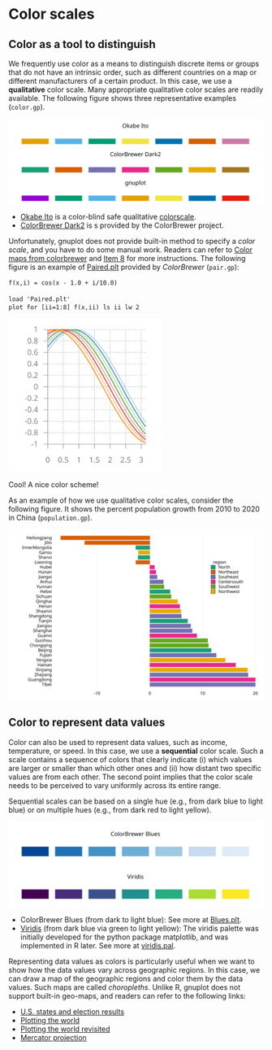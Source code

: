 # Color scales

## Color as a tool to distinguish
We frequently use color as a means to distinguish discrete items or groups that do not have an intrinsic order, such as different countries on a map or different manufacturers of a certain product. In this case, we use a **qualitative** color scale. Many appropriate qualitative color scales are readily available. The following figure shows three representative examples (`color.gp`). 

<img src="img/color.svg">

- [Okabe Ito](https://jfly.uni-koeln.de/color/) is a color-blind safe qualitative [colorscale](https://mikemol.github.io/technique/colorblind/2018/02/11/color-safe-palette.html).
- [ColorBrewer Dark2](https://colorbrewer2.org/#type=qualitative&scheme=Dark2&n=7) is s provided by the ColorBrewer project.

Unfortunately, gnuplot does not provide built-in method to specify a *color scale*, and you have to do some manual work. Readers can refer to [Color maps from colorbrewer](http://www.gnuplotting.org/color-maps-from-colorbrewer/) and [Item 8](../cook/1_30.md#8-how-to-specify-color-schemes) for more instructions. The following figure is an example of [Paired.plt](https://github.com/aschn/gnuplot-colorbrewer/blob/master/qualitative/Paired.plt) provided by *ColorBrewer* (`pair.gp`):

```
f(x,i) = cos(x - 1.0 + i/10.0)

load 'Paired.plt'
plot for [ii=1:8] f(x,ii) ls ii lw 2
```
<img src="img/pair.svg" width="60%">

Cool! A nice color scheme! 

As an example of how we use qualitative color scales, consider the following figure. It shows the percent population growth from 2010 to 2020 in China (`population.gp`).

<img src="img/population.svg">

## Color to represent data values

Color can also be used to represent data values, such as income, temperature, or speed. In this case, we use a **sequential** color scale. Such a scale contains a sequence of colors that clearly indicate (i) which values are larger or smaller than which other ones and (ii) how distant two specific values are from each other. The second point implies that the color scale needs to be perceived to vary uniformly across its entire range.

Sequential scales can be based on a single hue (e.g., from dark blue to light blue) or on multiple hues (e.g., from dark red to light yellow).

<img src="img/seq_color.svg">


- ColorBrewer Blues (from dark to light blue): See more at [Blues.plt](https://github.com/aschn/gnuplot-colorbrewer/blob/master/sequential/Blues.plt).
- [Viridis](https://cran.r-project.org/web/packages/viridis/vignettes/intro-to-viridis.html) (from dark blue via green to light yellow): The viridis palette was initially developed for the python package matplotlib, and was implemented in R later. See more at [viridis.pal](https://github.com/Gnuplotting/gnuplot-palettes/blob/master/viridis.pal).

Representing data values as colors is particularly useful when we want to show how the data values vary across geographic regions. In this case, we can draw a map of the geographic regions and color them by the data values. Such maps are called *choropleths*. Unlike R, gnuplot does not support built-in geo-maps, and readers can refer to the following links:

- [U.S. states and election results](http://www.gnuplotting.org/us-states-and-election-results/)
- [Plotting the world](http://www.gnuplotting.org/plotting-the-world/)
- [Plotting the world revisited](http://www.gnuplotting.org/plotting-the-world-revisited/)
- [Mercator projection](http://www.gnuplotting.org/mercator-projection/)